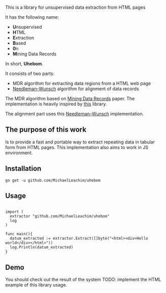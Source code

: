 This is a library for unsupervised data extraction from HTML pages

It has the following name:

* **U**nsupervised
* **H**TML 
* **E**xtraction
* **B**ased
* **0**n
* **M**ining Data Records

In short, **Uhebom**. 

It consists of two parts:

* MDR algorithm for extracting data regions from a HTML web page
* [Needleman–Wunsch](https://en.wikipedia.org/wiki/Needleman%E2%80%93Wunsch_algorithm) algorithm for alignment of data records

The MDR algorithm based on [Mining Data Records](https://dl.acm.org/citation.cfm?id=956826) paper. 
The implementation is heavily inspired by [this](https://github.com/scrapinghub/pydepta) library. 

The alignment part uses this [Needleman–Wunsch](https://github.com/MichaelLeachim/wunsch) implementation. 

## The purpose of this work

Is to provide a fast and portable way to extract 
repeating data in tabular form from HTML pages. 
This implementation also aims to work in JS 
environment. 


## Installation 
```golang
go get -u github.com/MichaelLeachim/uhebom
```


## Usage 

```golang

import (
  extractor "github.com/MichaelLeachim/uhebom"
  log
)

func main(){
  datum_extracted := extractor.Extract([]byte("<html><div>Hello world</div></html>"))
  log.Println(datum_extracted)
}

```

## Demo 

You should check out the result of the system
TODO: implement the HTML example of this library usage.


